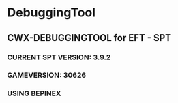 # DebuggingTool
## CWX-DEBUGGINGTOOL for EFT - SPT
### CURRENT SPT VERSION: 3.9.2
### GAMEVERSION: 30626
### USING BEPINEX
